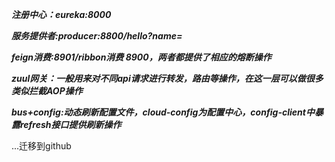 _**注册中心：eureka:8000**_

_**服务提供者:producer:8800/hello?name=**_

**_feign消费:8901/ribbon消费 8900，两者都提供了相应的熔断操作_**

**_zuul网关：一般用来对不同api请求进行转发，路由等操作，在这一层可以做很多类似拦截AOP操作_**

_**bus+config:动态刷新配置文件，cloud-config为配置中心，config-client中暴露refresh接口提供刷新操作**_

...迁移到github
